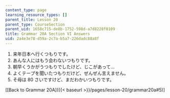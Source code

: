 ```yaml
---
content_type: page
learning_resource_types: []
parent_title: Lesson 20
parent_type: CourseSection
parent_uid: 1658c715-de8b-1752-598d-a7d8228f0109
title: Grammar 20A Section VI Answers
uid: 2a4e3e78-d59a-2c7a-b5a7-226dadc88a8f
---
```


1.  来年日本へ行くつもりです。
2.  あんな人にはもう会わないつもりです。
3.  朝早くうかがうつもりでしたけど、じこがあって…
4.  よくテープを聞いたつもりだけど、ぜんぜん言えません。
5.  そ母は 80 さいですけど、まだわかいつもりです。

\[[Back to Grammar 20A]({{< baseurl >}}/pages/lesson-20/grammar20a#5)\]